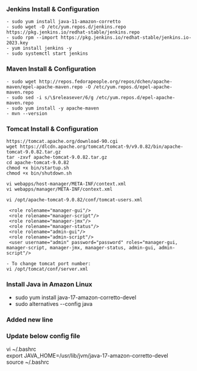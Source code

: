 ### Jenkins Install & Configuration  
```
- sudo yum install java-11-amazon-corretto  
- sudo wget -O /etc/yum.repos.d/jenkins.repo https://pkg.jenkins.io/redhat-stable/jenkins.repo  
- sudo rpm --import https://pkg.jenkins.io/redhat-stable/jenkins.io-2023.key  
- yum install jenkins -y  
- sudo systemctl start jenkins  
```

### Maven Install & Configuration  
```
- sudo wget http://repos.fedorapeople.org/repos/dchen/apache-maven/epel-apache-maven.repo -O /etc/yum.repos.d/epel-apache-maven.repo  
- sudo sed -i s/\$releasever/6/g /etc/yum.repos.d/epel-apache-maven.repo  
- sudo yum install -y apache-maven  
- mvn --version  
```

### Tomcat Install & Configuration
```
https://tomcat.apache.org/download-90.cgi  
wget https://dlcdn.apache.org/tomcat/tomcat-9/v9.0.82/bin/apache-tomcat-9.0.82.tar.gz  
tar -zxvf apache-tomcat-9.0.82.tar.gz  
cd apache-tomcat-9.0.82  
chmod +x bin/startup.sh  
chmod +x bin/shutdown.sh  

vi webapps/host-manager/META-INF/context.xml  
vi webapps/manager/META-INF/context.xml  

vi /opt/apache-tomcat-9.0.82/conf/tomcat-users.xml  

 <role rolename="manager-gui"/>  
 <role rolename="manager-script"/>  
 <role rolename="manager-jmx"/>  
 <role rolename="manager-status"/>  
 <role rolename="admin-gui"/>  
 <role rolename="admin-script"/>  
 <user username="admin" password="password" roles="manager-gui, manager-script, manager-jmx, manager-status, admin-gui, admin-script"/>  

- To change tomcat port number:  
vi /opt/tomcat/conf/server.xml  
```

### Install Java in Amazon Linux  
- sudo yum install java-17-amazon-corretto-devel  
- sudo alternatives --config java

### Added new line  

### Update below config file  
vi ~/.bashrc  
export JAVA_HOME=/usr/lib/jvm/java-17-amazon-corretto-devel  
source ~/.bashrc  
 
